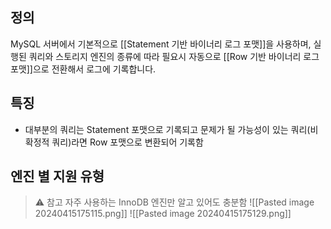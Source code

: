 

## 정의
MySQL 서버에서 기본적으로 [[Statement 기반 바이너리 로그 포맷]]을 사용하며, 실행된 쿼리와 스토리지 엔진의 종류에 따라 필요시 자동으로 [[Row 기반 바이너리 로그 포맷]]으로 전환해서 로그에 기록합니다. 


## 특징
- 대부분의 쿼리는 Statement 포맷으로 기록되고 문제가 될 가능성이 있는 쿼리(비확정적 쿼리)라면 Row 포맷으로 변환되어 기록함


## 엔진 별 지원 유형

> ⚠ 참고
> 자주 사용하는 InnoDB 엔진만 알고 있어도 충분함
![[Pasted image 20240415175115.png]]
![[Pasted image 20240415175129.png]]

